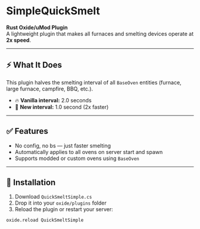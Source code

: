 # SimpleQuickSmelt

**Rust Oxide/uMod Plugin**  
A lightweight plugin that makes all furnaces and smelting devices operate at **2x speed**.

---

## ⚡ What It Does

This plugin halves the smelting interval of all `BaseOven` entities (furnace, large furnace, campfire, BBQ, etc.).

- 🔥 **Vanilla interval:** 2.0 seconds
- 🚀 **New interval:** 1.0 second (2x faster)

---

## ✅ Features

- No config, no bs — just faster smelting
- Automatically applies to all ovens on server start and spawn
- Supports modded or custom ovens using `BaseOven`

---

## 🔧 Installation

1. Download `QuickSmeltSimple.cs`
2. Drop it into your `oxide/plugins` folder
3. Reload the plugin or restart your server:

```bash
oxide.reload QuickSmeltSimple
